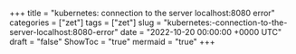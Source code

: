 +++
title = "kubernetes: connection to the server localhost:8080 error"
categories = ["zet"]
tags = ["zet"]
slug = "kubernetes:-connection-to-the-server-localhost:8080-error"
date = "2022-10-20 00:00:00 +0000 UTC"
draft = "false"
ShowToc = "true"
mermaid = "true"
+++


